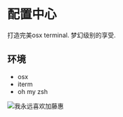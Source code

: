 # 配置中心

打造完美osx terminal. 梦幻级别的享受.

## 环境
* osx
* iterm
* oh my zsh

![我永远喜欢加藤惠](https://timgsa.baidu.com/timg?image&quality=80&size=b9999_10000&sec=1516781772368&di=a3c8c206369d709adba9bfa36a4a5318&imgtype=0&src=http%3A%2F%2Fimgup01.hxmeishi.com%2F2017-06%2F21%2F11%2F14980140291650_0.png)
